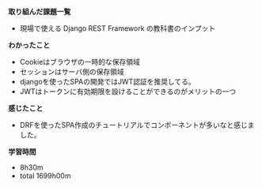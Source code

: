 **取り組んだ課題一覧**
* 現場で使える Django REST Framework の教科書のインプット

**わかったこと**
* Cookieはブラウザの一時的な保存領域
* セッションはサーバ側の保存領域
* djangoを使ったSPAの開発ではJWT認証を推奨してる。
* JWTはトークンに有効期限を設けることができるのがメリットの一つ

**感じたこと**
* DRFを使ったSPA作成のチュートリアルでコンポーネントが多いなと感じました。

**学習時間**
* 8h30m
 * total 1699h00m
